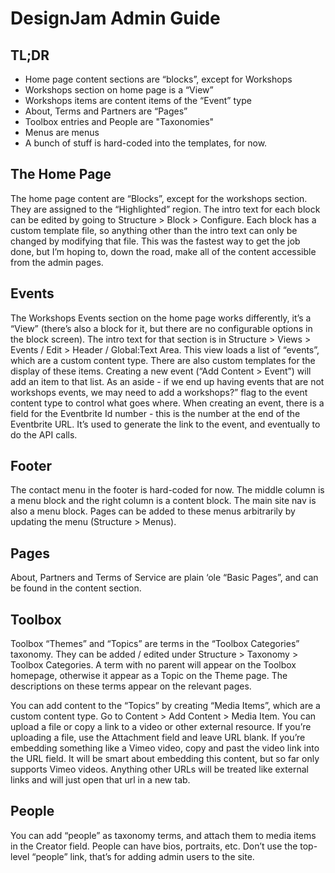 # DesignJam Admin Guide

## TL;DR
 - Home page content sections are “blocks”, except for Workshops
 - Workshops section on home page is a “View”
 - Workshops items are content items of the “Event” type
 - About, Terms and Partners are “Pages”
 - Toolbox entries and People are "Taxonomies"
 - Menus are menus
 - A bunch of stuff is hard-coded into the templates, for now.

## The Home Page
The home page content are “Blocks”, except for the workshops section. They are assigned to the “Highlighted” region. The intro text for each block can be edited by going to Structure > Block > Configure. Each block has a custom template file, so anything other than the intro text can only be changed by modifying that file. This was the fastest way to get the job done, but I’m hoping to, down the road, make all of the content accessible from the admin pages.

## Events
The Workshops Events section on the home page works differently, it’s a “View” (there’s also a block for it, but there are no configurable options in the block screen). The intro text for that section is in Structure > Views > Events / Edit > Header / Global:Text Area. This view loads a list of “events”, which are a custom content type. There are also custom templates for the display of these items. Creating a new event (“Add Content > Event”) will add an item to that list. As an aside - if we end up having events that are not workshops events, we may need to add a workshops?” flag to the event content type to control what goes where. When creating an event, there is a field for the Eventbrite Id number - this is the number at the end of the Eventbrite URL. It’s used to generate the link to the event, and eventually to do the API calls.

## Footer
The contact menu in the footer is hard-coded for now. The middle column is a menu block and the right column is a content block. The main site nav is also a menu block. Pages can be added to these menus arbitrarily by updating the menu (Structure > Menus).

## Pages
About, Partners and Terms of Service are plain ‘ole “Basic Pages”, and can be found in the content section.  

## Toolbox
Toolbox “Themes” and “Topics” are terms in the “Toolbox Categories” taxonomy. They can be added / edited under Structure > Taxonomy > Toolbox Categories. A term with no parent will appear on the Toolbox homepage, otherwise it appear as a Topic on the Theme page. The descriptions on these terms appear on the relevant pages.

You can add content to the “Topics” by creating “Media Items”, which are a custom content type. Go to Content > Add Content > Media Item. You can upload a file or copy a link to a video or other external resource. If you’re uploading a file, use the Attachment field and leave URL blank. If you’re embedding something like a Vimeo video, copy and past the video link into the URL field. It will be smart about embedding this content, but so far only supports Vimeo videos. Anything other URLs will be treated like external links and will just open that url in a new tab.


## People
You can add “people” as taxonomy terms, and attach them to media items in the Creator field. People can have bios, portraits, etc. Don’t use the top-level “people” link, that’s for adding admin users to the site.
